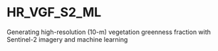 # HR_VGF_S2_ML
Generating high-resolution (10-m) vegetation greenness fraction with Sentinel-2 imagery and machine learning
